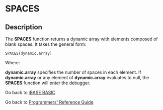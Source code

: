 # SPACES

<PageHeader />

## Description

The **SPACES** function returns a dynamic array with elements composed of blank spaces. It takes the general form:

```
SPACES(dynamic.array)
```

Where:

**dynamic.array** specifies the number of spaces in each element. If **dynamic.array** or any element of **dynamic.array** evaluates to null, the **SPACES** function will enter the debugger.

Go back to [jBASE BASIC](./../README.md)

Go back to [Programmers' Reference Guide](./../../reference-guides/jbc/README.md)

  
<PageFooter />
